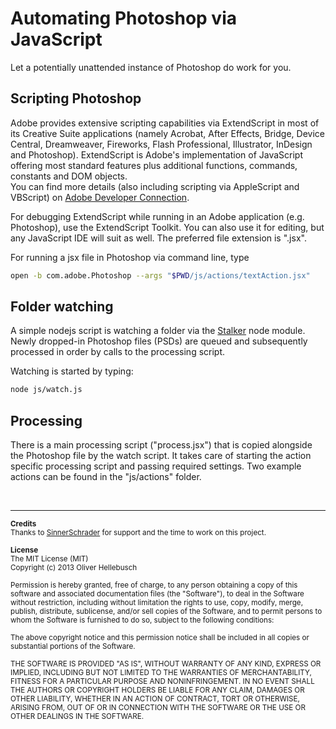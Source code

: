 
# Automating Photoshop via JavaScript

Let a potentially unattended instance of Photoshop do work for you.


## Scripting Photoshop

Adobe provides extensive scripting capabilities via ExtendScript in most of its Creative Suite applications (namely Acrobat, After Effects, Bridge, Device Central, Dreamweaver, Fireworks, Flash Professional, Illustrator, InDesign and Photoshop). ExtendScript is Adobe's implementation of JavaScript offering most standard features plus additional functions, commands, constants and DOM objects.  
You can find more details (also including scripting via AppleScript and VBScript) on [Adobe Developer Connection](http://www.adobe.com/devnet/photoshop/scripting.html).

For debugging ExtendScript while running in an Adobe application (e.g. Photoshop), use the ExtendScript Toolkit. You can also use it for editing, but any JavaScript IDE will suit as well. The preferred file extension is ".jsx".

For running a jsx file in Photoshop via command line, type
```Bash
open -b com.adobe.Photoshop --args "$PWD/js/actions/textAction.jsx"
```

## Folder watching

A simple nodejs script is watching a folder via the [Stalker](https://github.com/jslatts/stalker) node module. Newly dropped-in Photoshop files (PSDs) are queued and subsequently processed in order by calls to the processing script.

Watching is started by typing:
```Bash
node js/watch.js
```

## Processing

There is a main processing script ("process.jsx") that is copied alongside the Photoshop file by the watch script. It takes care of starting the action specific processing script and passing required settings. Two example actions can be found in the "js/actions" folder.

<br>

- - -

<sub>**Credits**</sub>  
<sub>Thanks to [SinnerSchrader](http://www.sinnerschrader.com/) for support and the time to work on this project.</sub>

<sub>**License**</sub>  
<sub>The MIT License (MIT)</sub>  
<sub>Copyright (c) 2013 Oliver Hellebusch</sub>

<sub>Permission is hereby granted, free of charge, to any person obtaining a copy of this software and associated documentation files (the "Software"), to deal in the Software without restriction, including without limitation the rights to use, copy, modify, merge, publish, distribute, sublicense, and/or sell copies of the Software, and to permit persons to whom the Software is furnished to do so, subject to the following conditions:</sub>

<sub>The above copyright notice and this permission notice shall be included in all copies or substantial portions of the Software.</sub>

<sub>THE SOFTWARE IS PROVIDED "AS IS", WITHOUT WARRANTY OF ANY KIND, EXPRESS OR IMPLIED, INCLUDING BUT NOT LIMITED TO THE WARRANTIES OF MERCHANTABILITY, FITNESS FOR A PARTICULAR PURPOSE AND NONINFRINGEMENT. IN NO EVENT SHALL THE AUTHORS OR COPYRIGHT HOLDERS BE LIABLE FOR ANY CLAIM, DAMAGES OR OTHER LIABILITY, WHETHER IN AN ACTION OF CONTRACT, TORT OR OTHERWISE, ARISING FROM, OUT OF OR IN CONNECTION WITH THE SOFTWARE OR THE USE OR OTHER DEALINGS IN THE SOFTWARE.</sub>
